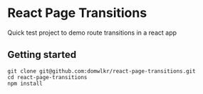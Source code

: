 React Page Transitions
==========

Quick test project to demo route transitions in a react app

## Getting started

    git clone git@github.com:domwlkr/react-page-transitions.git
    cd react-page-transitions
    npm install